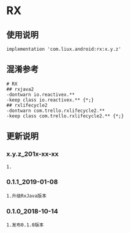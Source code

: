 ﻿RX
===

使用说明
---
```
implementation 'com.liux.android:rx:x.y.z'
```

混淆参考
---
```
# RX
## rxjava2
-dontwarn io.reactivex.**
-keep class io.reactivex.** {*;}
## rxlifecycle2
-dontwarn com.trello.rxlifecycle2.**
-keep class com.trello.rxlifecycle2.** {*;}
```

更新说明
---
### x.y.z_201x-xx-xx
    1.

### 0.1.1_2019-01-08
    1.升级RxJava版本

### 0.1.0_2018-10-14
    1.发布0.1.0版本